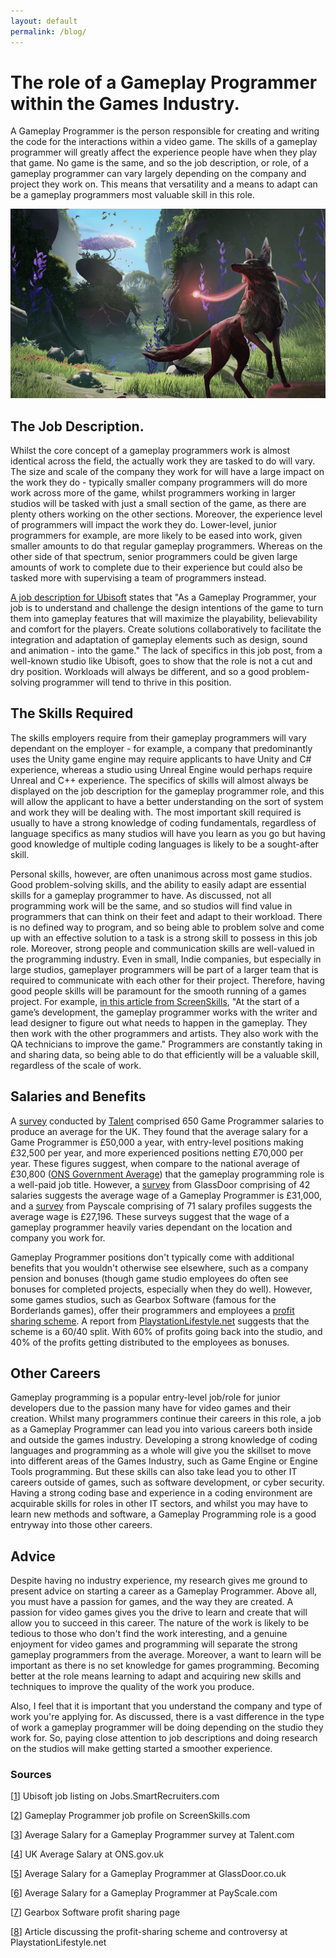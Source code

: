 ```yaml
---
layout: default
permalink: /blog/
---
```

# The role of a Gameplay Programmer within the Games Industry.

A Gameplay Programmer is the person responsible for creating and writing the code for the interactions within a video game. The skills of a gameplay programmer will greatly affect the experience people have when they play that game. No game is the same, and so the job description, or role, of a gameplay programmer can vary largely depending on the company and project they work on. This means that versatility and a means to adapt can be a gameplay programmers most valuable skill in this role.

<img src="videogamescene.jpg" alt="Video Game Scenery">

## The Job Description.

Whilst the core concept of a gameplay programmers work is almost identical across the field, the actually work they are tasked to do will vary. The size and scale of the company they work for will have a large impact on the work they do - typically smaller company programmers will do more work across more of the game, whilst programmers working in larger studios will be tasked with just a small section of the game, as there are plenty others working on the other sections. Moreover, the experience level of programmers will impact the work they do. Lower-level, junior programmers for example, are more likely to be eased into work, given smaller amounts to do that regular gameplay programmers. Whereas on the other side of that spectrum, senior programmers could be given large amounts of work to complete due to their experience but could also be tasked more with supervising a team of programmers instead. 

<a href="https://jobs.smartrecruiters.com/Ubisoft2/743999713603389-gameplay-programmer">A job description for Ubisoft</a> states that "As a Gameplay Programmer, your job is to understand and challenge the design intentions of the game to turn them into gameplay features that will maximize the playability, believability and comfort for the players. Create solutions collaboratively to facilitate the integration and adaptation of gameplay elements such as design, sound and animation - into the game." The lack of specifics in this job post, from a well-known studio like Ubisoft, goes to show that the role is not a cut and dry position. Workloads will always be different, and so a good problem-solving programmer will tend to thrive in this position. 

## The Skills Required

The skills employers require from their gameplay programmers will vary dependant on the employer - for example, a company that predominantly uses the Unity game engine may require applicants to have Unity and C# experience, whereas a studio using Unreal Engine would perhaps require Unreal and C++ experience. The specifics of skills will almost always be displayed on the job description for the gameplay programmer role, and this will allow the applicant to have a better understanding on the sort of system and work they will be dealing with. The most important skill required is usually to have a strong knowledge of coding fundamentals, regardless of language specifics as many studios will have you learn as you go but having good knowledge of multiple coding languages is likely to be a sought-after skill. 

Personal skills, however, are often unanimous across most game studios. Good problem-solving skills, and the ability to easily adapt are essential skills for a gameplay programmer to have. As discussed, not all programming work will be the same, and so studios will find value in programmers that can think on their feet and adapt to their workload. There is no defined way to program, and so being able to problem solve and come up with an effective solution to a task is a strong skill to possess in this job role. Moreover, strong people and communication skills are well-valued in the programming industry. Even in small, Indie companies, but especially in large studios, gameplayer programmers will be part of a larger team that is required to communicate with each other for their project. Therefore, having good people skills will be paramount for the smooth running of a games project. For example, <a href="https://www.screenskills.com/careers/job-profiles/games/programming/gameplay-programmer/#:~:text=Gameplay%20programmers%20write%20the%20code,a%20game%20fun%20to%20play.&text=They%20write%20the%20rules%20that,optimise%20the%20game%20for%20playing">in this article from ScreenSkills</a>, "At the start of a game’s development, the gameplay programmer works with the writer and lead designer to figure out what needs to happen in the gameplay. They then work with the other programmers and artists. They also work with the QA technicians to improve the game." Programmers are constantly taking in and sharing data, so being able to do that efficiently will be a valuable skill, regardless of the scale of work. 

## Salaries and Benefits

A <a href="https://uk.talent.com/salary?job=game+programmer#:~:text=The%20average%20game%20programmer%20salary%20in%20the%20United%20Kingdom%20is,to%20%C2%A370%2C000%20per%20year.">survey</a> conducted by <a href="uk.Talent.com">Talent</a> comprised 650 Game Programmer salaries to produce an average for the UK. They found that the average salary for a Game Programmer is £50,000 a year, with entry-level positions making £32,500 per year, and more experienced positions netting £70,000 per year. These figures suggest, when compare to the national average of £30,800 (<a href="https://www.ons.gov.uk/peoplepopulationandcommunity/personalandhouseholdfinances/incomeandwealth/bulletins/householddisposableincomeandinequality/financialyearending2020provisional#:~:text=More%20information%20about%20this%20process,30%2C100)%20shown%20in%20Figure%201.">ONS Government Average</a>) that the gameplay programming role is a well-paid job title. 
However, a <a href="https://www.glassdoor.co.uk/Salaries/gameplay-programmer-salary-SRCH_KO0,19.htm">survey</a> from GlassDoor comprising of 42 salaries suggests the average wage of a Gameplay Programmer is £31,000, and a <a href="https://www.payscale.com/research/UK/Job=Video_Game_Programmer/Salary">survey</a> from Payscale comprising of 71 salary profiles suggests the average wage is £27,196. These surveys suggest that the wage of a gameplay programmer heavily varies dependant on the location and company you work for. 

Gameplay Programmer positions don't typically come with additional benefits that you wouldn't otherwise see elsewhere, such as a company pension and bonuses (though game studio employees do often see bonuses for completed projects, especially when they do well). However, some games studios, such as Gearbox Software (famous for the Borderlands games), offer their programmers and employees a <a href="https://www.gearboxsoftware.com/gearbox-benefits/">profit sharing scheme</a>. A report from <a href="https://www.playstationlifestyle.net/2020/04/02/report-gearbox-software-bonuses-low/">PlaystationLifestyle.net</a> suggests that the scheme is a 60/40 split. With 60% of profits going back into the studio, and 40% of the profits getting distributed to the employees as bonuses. 

## Other Careers

Gameplay programming is a popular entry-level job/role for junior developers due to the passion many have for video games and their creation. Whilst many programmers continue their careers in this role, a job as a Gameplay Programmer can lead you into various careers both inside and outside the games industry. Developing a strong knowledge of coding languages and programming as a whole will give you the skillset to move into different areas of the Games Industry, such as Game Engine or Engine Tools programming. But these skills can also take lead you to other IT careers outside of games, such as software development, or cyber security. Having a strong coding base and experience in a coding environment are acquirable skills for roles in other IT sectors, and whilst you may have to learn new methods and software, a Gameplay Programming role is a good entryway into those other careers.

## Advice

Despite having no industry experience, my research gives me ground to present advice on starting a career as a Gameplay Programmer. Above all, you must have a passion for games, and the way they are created. A passion for video games gives you the drive to learn and create that will allow you to succeed in this career. The nature of the work is likely to be tedious to those who don't find the work interesting, and a genuine enjoyment for video games and programming will separate the strong gameplay programmers from the average. Moreover, a want to learn will be important as there is no set knowledge for games programming. Becoming better at the role means learning to adapt and acquiring new skills and techniques to improve the quality of the work you produce.

Also, I feel that it is important that you understand the company and type of work you're applying for. As discussed, there is a vast difference in the type of work a gameplay programmer will be doing depending on the studio they work for. So, paying close attention to job descriptions and doing research on the studios will make getting started a smoother experience.

### Sources

[<a href="https://jobs.smartrecruiters.com/Ubisoft2/743999713603389-gameplay-programmer">1</a>] Ubisoft job listing on Jobs.SmartRecruiters.com

[<a href="https://www.screenskills.com/careers/job-profiles/games/programming/gameplay-programmer/#:~:text=Gameplay%20programmers%20write%20the%20code,a%20game%20fun%20to%20play.&text=They%20write%20the%20rules%20that,optimise%20the%20game%20for%20playing">2</a>] Gameplay Programmer job profile on ScreenSkills.com

[<a href="https://uk.talent.com/salary?job=game+programmer#:~:text=The%20average%20game%20programmer%20salary%20in%20the%20United%20Kingdom%20is,to%20%C2%A370%2C000%20per%20year.">3</a>] Average Salary for a Gameplay Programmer survey at Talent.com

[<a href="https://www.ons.gov.uk/peoplepopulationandcommunity/personalandhouseholdfinances/incomeandwealth/bulletins/householddisposableincomeandinequality/financialyearending2020provisional#:~:text=More%20information%20about%20this%20process,30%2C100)%20shown%20in%20Figure%201.">4</a>] UK Average Salary at ONS.gov.uk

[<a href="https://www.glassdoor.co.uk/Salaries/gameplay-programmer-salary-SRCH_KO0,19.htm">5</a>] Average Salary for a Gameplay Programmer at GlassDoor.co.uk

[<a href="https://www.payscale.com/research/UK/Job=Video_Game_Programmer/Salary">6</a>] Average Salary for a Gameplay Programmer at PayScale.com

[<a href="https://www.gearboxsoftware.com/gearbox-benefits/">7</a>] Gearbox Software profit sharing page

[<a href="https://www.playstationlifestyle.net/2020/04/02/report-gearbox-software-bonuses-low/">8</a>] Article discussing the profit-sharing scheme and controversy at PlaystationLifestyle.net
